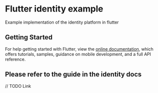 # Flutter identity example

Example implementation of the identity platform in flutter

## Getting Started

For help getting started with Flutter, view the
[online documentation](https://flutter.dev/docs), which offers tutorials,
samples, guidance on mobile development, and a full API reference.

## Please refer to the guide in the identity docs

// TODO Link
